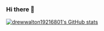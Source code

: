 ### Hi there 👋

<!--
**drewwalton19216801/drewwalton19216801** is a ✨ _special_ ✨ repository because its `README.md` (this file) appears on your GitHub profile.

Here are some ideas to get you started:

- 🔭 I’m currently working on ...
- 🌱 I’m currently learning ...
- 👯 I’m looking to collaborate on ...
- 🤔 I’m looking for help with ...
- 💬 Ask me about ...
- 📫 How to reach me: ...
- 😄 Pronouns: ...
- ⚡ Fun fact: ...
-->

[![drewwalton19216801's GitHub stats](https://github-readme-stats.vercel.app/api?username=drewwalton19216801)](https://github.com/anuraghazra/github-readme-stats)
